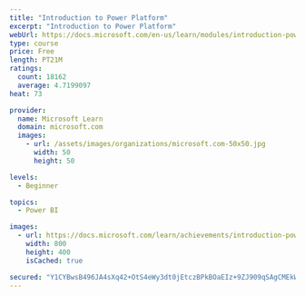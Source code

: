 ```yaml
---
title: "Introduction to Power Platform"
excerpt: "Introduction to Power Platform"
webUrl: https://docs.microsoft.com/en-us/learn/modules/introduction-power-platform/
type: course
price: Free
length: PT21M
ratings:
  count: 18162
  average: 4.7199097
heat: 73

provider:
  name: Microsoft Learn
  domain: microsoft.com
  images:
    - url: /assets/images/organizations/microsoft.com-50x50.jpg
      width: 50
      height: 50

levels:
  - Beginner

topics:
  - Power BI

images:
  - url: https://docs.microsoft.com/learn/achievements/introduction-power-platform-social.png
    width: 800
    height: 400
    isCached: true

secured: "Y1CYBwsB496JA4sXq42+OtS4eWy3dt0jEtczBPkBOaEIz+9ZJ909qSAgCMEkWUHzd1ZtQNJ+xgQhELYZmJqp6LpUtSa0HiKJ9rHOiCwqgkP9R2C6ats4k/mN2QIynNGQXXKWI/5By1UCmCb/DMAWpbCfw0hRVhhPhUZ/w0pAF+Fc4p4zGrz63No/2mr8bjK7yJS38mBvdR3hMWRXc3CPo/u5GkYOGYiPWwtaITsPMFQRfoVfGxaM8e2XwqE2aFWh4FXMBWEn+SgTMmycnEWWCnSDHILxCNCcyaHE/MFZP1l/aYjKyGOgc3lWssHhFeTjAwxNSRLVHhc68SIHF6u/hFACf1rZfh1j3fMmNVWehjrJ4O6PY+azCl0tLcdeDvMqIyHRFzp9pI/jiC9/B8xB6bkn7icysrnxm+vG6l6cfGhXe5mAe+SCCki5TsJ9BKNv;1AkQDwPgWtv0ve+HHCn/bQ=="
---
```



